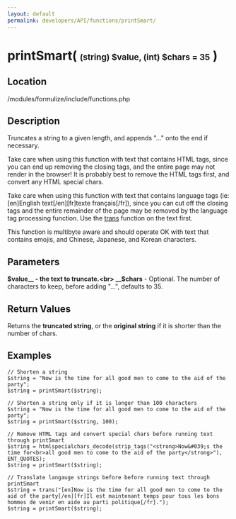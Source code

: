 ```yaml
---
layout: default
permalink: developers/API/functions/printSmart/
---
```


# printSmart( <span style='font-size: 14pt;'>(string) $value, (int) $chars = 35</span> )

## Location

/modules/formulize/include/functions.php

## Description

Truncates a string to a given length, and appends "..." onto the end if necessary.

Take care when using this function with text that contains HTML tags, since you can end up removing the closing tags, and the entire page may not render in the browser! It is probably best to remove the HTML tags first, and convert any HTML special chars.

Take care when using this function with text that contains language tags (ie: [en]English text[/en][fr]texte fran&ccedil;ais[/fr]), since you can cut off the closing tags and the entire remainder of the page may be removed by the language tag processing function. Use the [trans](../trans/) function on the text first.

This function is multibyte aware and should operate OK with text that contains emojis, and Chinese, Japanese, and Korean characters.

## Parameters

__$value__ - the text to truncate.<br>
__$chars__ - Optional. The number of characters to keep, before adding "...", defaults to 35.

## Return Values

Returns the __truncated string__, or the __original string__ if it is shorter than the number of chars.

## Examples

~~~
// Shorten a string
$string = "Now is the time for all good men to come to the aid of the party";
$string = printSmart($string);
~~~

~~~
// Shorten a string only if it is longer than 100 characters
$string = "Now is the time for all good men to come to the aid of the party";
$string = printSmart($string, 100);
~~~

~~~
// Remove HTML tags and convert special chars before running text through printSmart
$string = htmlspecialchars_decode(strip_tags("<strong>Now&#039;s the time for<br>all good men to come to the aid of the party</strong>"), ENT_QUOTES);
$string = printSmart($string);
~~~

~~~
// Translate langauge strings before before running text through printSmart
$string = trans("[en]Now is the time for all good men to come to the aid of the party[/en][fr]Il est maintenant temps pour tous les bons hommes de venir en aide au parti politique[/fr].");
$string = printSmart($string);
~~~
